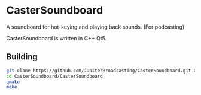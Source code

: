 # CasterSoundboard

A soundboard for hot-keying and playing back sounds. (For podcasting)

CasterSoundboard is written in C++ Qt5.

## Building

```bash
git clone https://github.com/JupiterBroadcasting/CasterSoundboard.git CasterSoundboard
cd CasterSoundboard/CasterSoundboard
qmake
make
```
